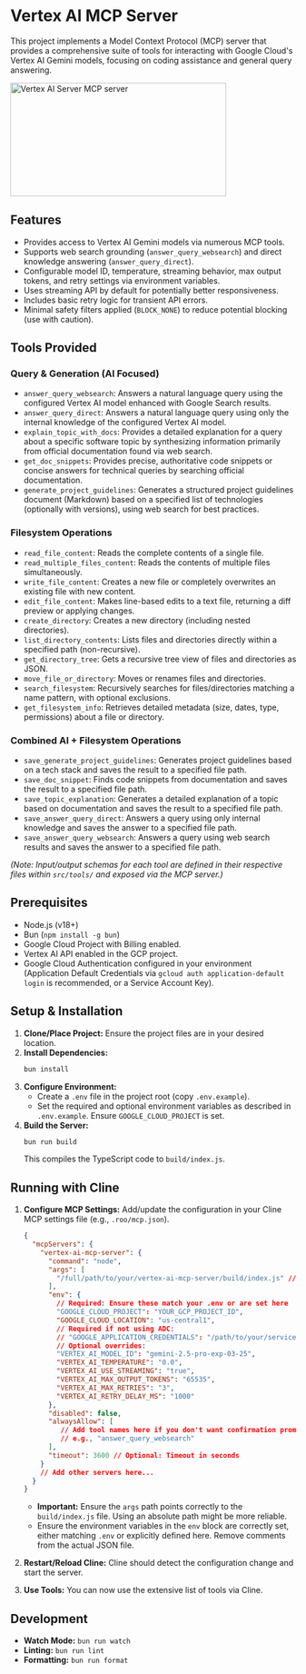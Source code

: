 # Vertex AI MCP Server

This project implements a Model Context Protocol (MCP) server that provides a comprehensive suite of tools for interacting with Google Cloud's Vertex AI Gemini models, focusing on coding assistance and general query answering.

<a href="https://glama.ai/mcp/servers/@shariqriazz/vertex-ai-mcp-server">
  <img width="380" height="200" src="https://glama.ai/mcp/servers/@shariqriazz/vertex-ai-mcp-server/badge" alt="Vertex AI Server MCP server" />
</a>

## Features

*   Provides access to Vertex AI Gemini models via numerous MCP tools.
*   Supports web search grounding (`answer_query_websearch`) and direct knowledge answering (`answer_query_direct`).
*   Configurable model ID, temperature, streaming behavior, max output tokens, and retry settings via environment variables.
*   Uses streaming API by default for potentially better responsiveness.
*   Includes basic retry logic for transient API errors.
*   Minimal safety filters applied (`BLOCK_NONE`) to reduce potential blocking (use with caution).

## Tools Provided

### Query & Generation (AI Focused)
*   `answer_query_websearch`: Answers a natural language query using the configured Vertex AI model enhanced with Google Search results.
*   `answer_query_direct`: Answers a natural language query using only the internal knowledge of the configured Vertex AI model.
*   `explain_topic_with_docs`: Provides a detailed explanation for a query about a specific software topic by synthesizing information primarily from official documentation found via web search.
*   `get_doc_snippets`: Provides precise, authoritative code snippets or concise answers for technical queries by searching official documentation.
*   `generate_project_guidelines`: Generates a structured project guidelines document (Markdown) based on a specified list of technologies (optionally with versions), using web search for best practices.

### Filesystem Operations
*   `read_file_content`: Reads the complete contents of a single file.
*   `read_multiple_files_content`: Reads the contents of multiple files simultaneously.
*   `write_file_content`: Creates a new file or completely overwrites an existing file with new content.
*   `edit_file_content`: Makes line-based edits to a text file, returning a diff preview or applying changes.
*   `create_directory`: Creates a new directory (including nested directories).
*   `list_directory_contents`: Lists files and directories directly within a specified path (non-recursive).
*   `get_directory_tree`: Gets a recursive tree view of files and directories as JSON.
*   `move_file_or_directory`: Moves or renames files and directories.
*   `search_filesystem`: Recursively searches for files/directories matching a name pattern, with optional exclusions.
*   `get_filesystem_info`: Retrieves detailed metadata (size, dates, type, permissions) about a file or directory.

### Combined AI + Filesystem Operations
*   `save_generate_project_guidelines`: Generates project guidelines based on a tech stack and saves the result to a specified file path.
*   `save_doc_snippet`: Finds code snippets from documentation and saves the result to a specified file path.
*   `save_topic_explanation`: Generates a detailed explanation of a topic based on documentation and saves the result to a specified file path.
*   `save_answer_query_direct`: Answers a query using only internal knowledge and saves the answer to a specified file path.
*   `save_answer_query_websearch`: Answers a query using web search results and saves the answer to a specified file path.

*(Note: Input/output schemas for each tool are defined in their respective files within `src/tools/` and exposed via the MCP server.)*

## Prerequisites

*   Node.js (v18+)
*   Bun (`npm install -g bun`)
*   Google Cloud Project with Billing enabled.
*   Vertex AI API enabled in the GCP project.
*   Google Cloud Authentication configured in your environment (Application Default Credentials via `gcloud auth application-default login` is recommended, or a Service Account Key).

## Setup & Installation

1.  **Clone/Place Project:** Ensure the project files are in your desired location.
2.  **Install Dependencies:**
    ```bash
    bun install
    ```
3.  **Configure Environment:**
    *   Create a `.env` file in the project root (copy `.env.example`).
    *   Set the required and optional environment variables as described in `.env.example`. Ensure `GOOGLE_CLOUD_PROJECT` is set.
4.  **Build the Server:**
    ```bash
    bun run build
    ```
    This compiles the TypeScript code to `build/index.js`.

## Running with Cline

1.  **Configure MCP Settings:** Add/update the configuration in your Cline MCP settings file (e.g., `.roo/mcp.json`).

    ```json
    {
      "mcpServers": {
        "vertex-ai-mcp-server": {
          "command": "node",
          "args": [
            "/full/path/to/your/vertex-ai-mcp-server/build/index.js" // Use absolute path or ensure it's relative to where Cline runs node
          ],
          "env": {
            // Required: Ensure these match your .env or are set here
            "GOOGLE_CLOUD_PROJECT": "YOUR_GCP_PROJECT_ID",
            "GOOGLE_CLOUD_LOCATION": "us-central1",
            // Required if not using ADC:
            // "GOOGLE_APPLICATION_CREDENTIALS": "/path/to/your/service-account-key.json",
            // Optional overrides:
            "VERTEX_AI_MODEL_ID": "gemini-2.5-pro-exp-03-25",
            "VERTEX_AI_TEMPERATURE": "0.0",
            "VERTEX_AI_USE_STREAMING": "true",
            "VERTEX_AI_MAX_OUTPUT_TOKENS": "65535",
            "VERTEX_AI_MAX_RETRIES": "3",
            "VERTEX_AI_RETRY_DELAY_MS": "1000"
          },
          "disabled": false,
          "alwaysAllow": [
             // Add tool names here if you don't want confirmation prompts
             // e.g., "answer_query_websearch"
          ],
          "timeout": 3600 // Optional: Timeout in seconds
        }
        // Add other servers here...
      }
    }
    ```
    *   **Important:** Ensure the `args` path points correctly to the `build/index.js` file. Using an absolute path might be more reliable.
    *   Ensure the environment variables in the `env` block are correctly set, either matching `.env` or explicitly defined here. Remove comments from the actual JSON file.

2.  **Restart/Reload Cline:** Cline should detect the configuration change and start the server.

3.  **Use Tools:** You can now use the extensive list of tools via Cline.

## Development

*   **Watch Mode:** `bun run watch`
*   **Linting:** `bun run lint`
*   **Formatting:** `bun run format`